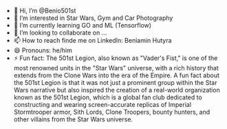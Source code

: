 - 👋 Hi, I’m @Benio501st
- 👀 I’m interested in Star Wars, Gym and Car Photography
- 🌱 I’m currently learning GO and ML (Tensorflow)
- 💞️ I’m looking to collaborate on ...
- 📫 How to reach finde me on LinkedIn: Beniamin Hutyra
- 😄 Pronouns: he/him
- ⚡ Fun fact: The 501st Legion, also known as "Vader's Fist," is one of the most renowned units in the "Star Wars" universe, with a rich history that extends from the Clone Wars into the era of the Empire.
  A fun fact about the 501st Legion is that it was not just a prominent group within the Star Wars narrative but also inspired the creation of a real-world organization known as the 501st Legion,
  which is a global fan club dedicated to constructing and wearing screen-accurate replicas of Imperial Stormtrooper armor, Sith Lords, Clone Troopers, bounty hunters,
  and other villains from the Star Wars universe.
